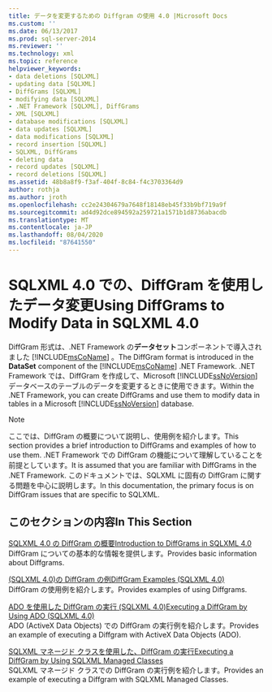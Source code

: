 ```yaml
---
title: データを変更するための Diffgram の使用 4.0 |Microsoft Docs
ms.custom: ''
ms.date: 06/13/2017
ms.prod: sql-server-2014
ms.reviewer: ''
ms.technology: xml
ms.topic: reference
helpviewer_keywords:
- data deletions [SQLXML]
- updating data [SQLXML]
- DiffGrams [SQLXML]
- modifying data [SQLXML]
- .NET Framework [SQLXML], DiffGrams
- XML [SQLXML]
- database modifications [SQLXML]
- data updates [SQLXML]
- data modifications [SQLXML]
- record insertion [SQLXML]
- SQLXML, DiffGrams
- deleting data
- record updates [SQLXML]
- record deletions [SQLXML]
ms.assetid: 48b8a8f9-f3af-404f-8c84-f4c3703364d9
author: rothja
ms.author: jroth
ms.openlocfilehash: cc2e24304679a7648f18148eb45f33b9bf719a9f
ms.sourcegitcommit: ad4d92dce894592a259721a1571b1d8736abacdb
ms.translationtype: MT
ms.contentlocale: ja-JP
ms.lasthandoff: 08/04/2020
ms.locfileid: "87641550"
---
```

# <a name="using-diffgrams-to-modify-data-in-sqlxml-40"></a><span data-ttu-id="7eb34-102">SQLXML 4.0 での、DiffGram を使用したデータ変更</span><span class="sxs-lookup"><span data-stu-id="7eb34-102">Using DiffGrams to Modify Data in SQLXML 4.0</span></span>
  <span data-ttu-id="7eb34-103">DiffGram 形式は、.NET Framework の**データセット**コンポーネントで導入されました [!INCLUDE[msCoName](../../../includes/msconame-md.md)] 。</span><span class="sxs-lookup"><span data-stu-id="7eb34-103">The DiffGram format is introduced in the **DataSet** component of the [!INCLUDE[msCoName](../../../includes/msconame-md.md)] .NET Framework.</span></span> <span data-ttu-id="7eb34-104">.NET Framework では、DiffGram を作成して、Microsoft [!INCLUDE[ssNoVersion](../../../includes/ssnoversion-md.md)] データベースのテーブルのデータを変更するときに使用できます。</span><span class="sxs-lookup"><span data-stu-id="7eb34-104">Within the .NET Framework, you can create DiffGrams and use them to modify data in tables in a Microsoft [!INCLUDE[ssNoVersion](../../../includes/ssnoversion-md.md)] database.</span></span>  
  
> [!NOTE]  
>  <span data-ttu-id="7eb34-105">ここでは、DiffGram の概要について説明し、使用例を紹介します。</span><span class="sxs-lookup"><span data-stu-id="7eb34-105">This section provides a brief introduction to DiffGrams and examples of how to use them.</span></span> <span data-ttu-id="7eb34-106">.NET Framework での DiffGram の機能について理解していることを前提としています。</span><span class="sxs-lookup"><span data-stu-id="7eb34-106">It is assumed that you are familiar with DiffGrams in the .NET Framework.</span></span> <span data-ttu-id="7eb34-107">このドキュメントでは、SQLXML に固有の DiffGram に関する問題を中心に説明します。</span><span class="sxs-lookup"><span data-stu-id="7eb34-107">In this documentation, the primary focus is on DiffGram issues that are specific to SQLXML.</span></span>  
  
## <a name="in-this-section"></a><span data-ttu-id="7eb34-108">このセクションの内容</span><span class="sxs-lookup"><span data-stu-id="7eb34-108">In This Section</span></span>  
 [<span data-ttu-id="7eb34-109">SQLXML 4.0 の DiffGram の概要</span><span class="sxs-lookup"><span data-stu-id="7eb34-109">Introduction to DiffGrams in SQLXML 4.0</span></span>](introduction-to-diffgrams-in-sqlxml-4-0.md)  
 <span data-ttu-id="7eb34-110">DiffGram についての基本的な情報を提供します。</span><span class="sxs-lookup"><span data-stu-id="7eb34-110">Provides basic information about Diffgrams.</span></span>  
  
 [<span data-ttu-id="7eb34-111">&#40;SQLXML 4.0&#41;の DiffGram の例</span><span class="sxs-lookup"><span data-stu-id="7eb34-111">DiffGram Examples &#40;SQLXML 4.0&#41;</span></span>](diffgram-examples-sqlxml-4-0.md)  
 <span data-ttu-id="7eb34-112">DiffGram の使用例を紹介します。</span><span class="sxs-lookup"><span data-stu-id="7eb34-112">Provides examples of using Diffgrams.</span></span>  
  
 [<span data-ttu-id="7eb34-113">ADO を使用した DiffGram の実行 &#40;SQLXML 4.0&#41;</span><span class="sxs-lookup"><span data-stu-id="7eb34-113">Executing a DiffGram by Using ADO &#40;SQLXML 4.0&#41;</span></span>](executing-a-diffgram-by-using-ado-sqlxml-4-0.md)  
 <span data-ttu-id="7eb34-114">ADO (ActiveX Data Objects) での DiffGram の実行例を紹介します。</span><span class="sxs-lookup"><span data-stu-id="7eb34-114">Provides an example of executing a Diffgram with ActiveX Data Objects (ADO).</span></span>  
  
 [<span data-ttu-id="7eb34-115">SQLXML マネージド クラスを使用した、DiffGram の実行</span><span class="sxs-lookup"><span data-stu-id="7eb34-115">Executing a DiffGram by Using SQLXML Managed Classes</span></span>](../net-framework-classes/sqlxml-4-0-net-framework-support-managed-classes.md)  
 <span data-ttu-id="7eb34-116">SQLXML マネージド クラスでの DiffGram の実行例を紹介します。</span><span class="sxs-lookup"><span data-stu-id="7eb34-116">Provides an example of executing a Diffgram with SQLXML Managed Classes.</span></span>  
  
  
